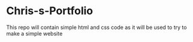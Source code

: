# Chris-s-Portfolio
This repo will contain simple html and css code as it will be used to try to make a simple website
